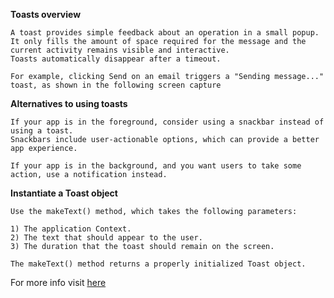 **Toasts overview**

```
A toast provides simple feedback about an operation in a small popup.
It only fills the amount of space required for the message and the current activity remains visible and interactive.
Toasts automatically disappear after a timeout.

For example, clicking Send on an email triggers a "Sending message..."
toast, as shown in the following screen capture

```

**Alternatives to using toasts**

```
If your app is in the foreground, consider using a snackbar instead of using a toast.
Snackbars include user-actionable options, which can provide a better app experience.

If your app is in the background, and you want users to take some action, use a notification instead.

```

**Instantiate a Toast object**

```
Use the makeText() method, which takes the following parameters:

1) The application Context.
2) The text that should appear to the user.
3) The duration that the toast should remain on the screen.

The makeText() method returns a properly initialized Toast object.

```
For more info visit [here](https://developer.android.com/guide/topics/ui/notifiers/toasts)


